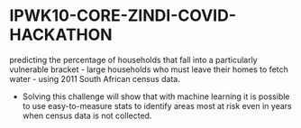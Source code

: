 # IPWK10-CORE-ZINDI-COVID-HACKATHON
predicting the percentage of households that fall into a particularly vulnerable bracket - large households who must leave their homes to fetch water - using 2011 South African census data. 

- Solving this challenge will show that with machine learning it is possible to use easy-to-measure stats to identify areas most at risk even in years when census data is not collected.
